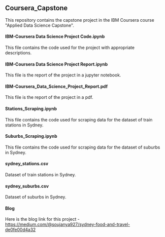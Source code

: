 ## Coursera_Capstone
This repository contains the capstone project in the IBM Coursera course "Applied Data Science Capstone".

#### IBM-Coursera Data Science Project Code.ipynb
This file contains the code used for the project with appropriate descriptions.

#### IBM-Coursera Data Science Project Report.ipynb
This file is the report of the project in a jupyter notebook.

#### IBM-Coursera_Data_Science_Project_Report.pdf
This file is the report of the project in a pdf.

#### Stations_Scraping.ipynb
This file contains the code used for scraping data for the dataset of train stations in Sydney.

#### Suburbs_Scraping.ipynb
This file contains the code used for scraping data for the dataset of suburbs in Sydney.

#### sydney_stations.csv
Dataset of train stations in Sydney.

#### sydney_suburbs.csv
Dataset of suburbs in Sydney.

#### Blog
Here is the blog link for this project  - https://medium.com/@soujanya927/sydney-food-and-travel-de0fe00d4a32
